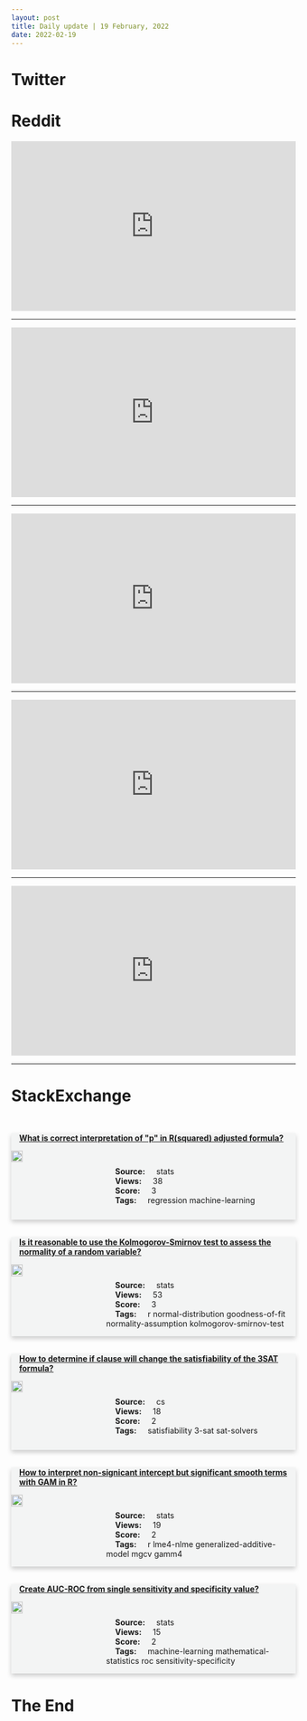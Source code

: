 ```yaml
---
layout: post
title: Daily update | 19 February, 2022
date: 2022-02-19
---
```


<script async src="https://platform.twitter.com/widgets.js" charset="utf-8"></script>


<script src='https://storage.ko-fi.com/cdn/scripts/overlay-widget.js'></script>
<script>
  kofiWidgetOverlay.draw('themldojo', {
    'type': 'floating-chat',
    'floating-chat.donateButton.text': 'Support me',
    'floating-chat.donateButton.background-color': '#f45d22',
    'floating-chat.donateButton.text-color': '#fff'
  });
</script>

# Twitter 

<blockquote class="twitter-tweet"><a href="https://twitter.com/AlpineF1Team/status/1494627955255001089"></a></blockquote>

<blockquote class="twitter-tweet"><a href="https://twitter.com/cdixon/status/1494523234439606272"></a></blockquote>

<blockquote class="twitter-tweet"><a href="https://twitter.com/benbbaldwin/status/1494710721829126145"></a></blockquote>

<blockquote class="twitter-tweet"><a href="https://twitter.com/MarkDice/status/1494752466289643522"></a></blockquote>

<blockquote class="twitter-tweet"><a href="https://twitter.com/ivybarley/status/1494571131612942338"></a></blockquote>

<blockquote class="twitter-tweet"><a href="https://twitter.com/DeepMind/status/1494665302319190019"></a></blockquote>

<blockquote class="twitter-tweet"><a href="https://twitter.com/ylecun/status/1494677547937939462"></a></blockquote>

<blockquote class="twitter-tweet"><a href="https://twitter.com/GoogleAI/status/1494773207680831488"></a></blockquote>

<blockquote class="twitter-tweet"><a href="https://twitter.com/StanfordAILab/status/1494555906683539460"></a></blockquote>

<blockquote class="twitter-tweet"><a href="https://twitter.com/DeepMind/status/1494609902597251074"></a></blockquote>

# Reddit 

<iframe id="reddit-embed" src="https://www.redditmedia.com/r/datascience/comments/sviwma/whats_your_favorite_data_visualization_tool_for?ref_source=embed&amp;ref=share&amp;embed=true" sandbox="allow-scripts allow-same-origin allow-popups" style="border: none;" height="300" width="100%" scrolling="yes"></iframe>
<hr style="width:100%;text-align:left;margin-left:0">
<iframe id="reddit-embed" src="https://www.redditmedia.com/r/MachineLearning/comments/svb5bx/d_what_are_the_biggest_architectural_innovations?ref_source=embed&amp;ref=share&amp;embed=true" sandbox="allow-scripts allow-same-origin allow-popups" style="border: none;" height="300" width="100%" scrolling="yes"></iframe>
<hr style="width:100%;text-align:left;margin-left:0">
<iframe id="reddit-embed" src="https://www.redditmedia.com/r/dataengineering/comments/svgtwi/what_data_catalog_tool_are_you_using?ref_source=embed&amp;ref=share&amp;embed=true" sandbox="allow-scripts allow-same-origin allow-popups" style="border: none;" height="300" width="100%" scrolling="yes"></iframe>
<hr style="width:100%;text-align:left;margin-left:0">
<iframe id="reddit-embed" src="https://www.redditmedia.com/r/MachineLearning/comments/svnep5/p_tbparse_load_tensorboard_event_logs_as_pandas?ref_source=embed&amp;ref=share&amp;embed=true" sandbox="allow-scripts allow-same-origin allow-popups" style="border: none;" height="300" width="100%" scrolling="yes"></iframe>
<hr style="width:100%;text-align:left;margin-left:0">
<iframe id="reddit-embed" src="https://www.redditmedia.com/r/dataengineering/comments/svih1w/what_is_your_companies_streaming_architecture?ref_source=embed&amp;ref=share&amp;embed=true" sandbox="allow-scripts allow-same-origin allow-popups" style="border: none;" height="300" width="100%" scrolling="yes"></iframe>
<hr style="width:100%;text-align:left;margin-left:0">

<style>
.card {
box-shadow: 0 4px 8px 0 rgba(0,0,0,0.2);
transition: 0.3s;
width: 100%;
background-color: #F3F4F4;
}
p{
    margin-left:  3em;
    padding-top: 1em;
}
.part2{
    display: grid;
    grid-template-columns: 1fr 3fr;
}
h4{
    margin: 1em;
}

.card:hover {
box-shadow: 0 8px 16px 0 rgba(0,0,0,0.2);
}
b {
padding: 2px 16px;
}
</style>
  
# StackExchange 


  <br>
  <div class="card">
  <h4><a href='https://stats.stackexchange.com/questions/564897/what-is-correct-interpretation-of-p-in-rsquared-adjusted-formula'>What is correct interpretation of &quot;p&quot; in R(squared) adjusted formula?</a></h4> 
  <div class="part2">
      <img src="https://cdn.sstatic.net/Sites/stats/Img/apple-touch-icon@2.png?v=344f57aa10cc" alt="Img missing!" style="width:40%">
      <p><b>Source:</b> stats<br><b>Views:</b> 38<br><b>Score:</b> 3<br><b>Tags:</b> <span class="badge badge-dark">regression</span> <span class="badge badge-dark">machine-learning</span></p> 
  </div>
  </div>
      
  <br>
  <div class="card">
  <h4><a href='https://stats.stackexchange.com/questions/564912/is-it-reasonable-to-use-the-kolmogorov-smirnov-test-to-assess-the-normality-of-a'>Is it reasonable to use the Kolmogorov-Smirnov test to assess the normality of a random variable?</a></h4> 
  <div class="part2">
      <img src="https://cdn.sstatic.net/Sites/stats/Img/apple-touch-icon@2.png?v=344f57aa10cc" alt="Img missing!" style="width:40%">
      <p><b>Source:</b> stats<br><b>Views:</b> 53<br><b>Score:</b> 3<br><b>Tags:</b> <span class="badge badge-dark">r</span> <span class="badge badge-dark">normal-distribution</span> <span class="badge badge-dark">goodness-of-fit</span> <span class="badge badge-dark">normality-assumption</span> <span class="badge badge-dark">kolmogorov-smirnov-test</span></p> 
  </div>
  </div>
      
  <br>
  <div class="card">
  <h4><a href='https://cs.stackexchange.com/questions/149293/how-to-determine-if-clause-will-change-the-satisfiability-of-the-3sat-formula'>How to determine if clause will change the satisfiability of the 3SAT formula?</a></h4> 
  <div class="part2">
      <img src="https://cdn.sstatic.net/Sites/cs/Img/apple-touch-icon@2.png?v=324a3e0c2b03" alt="Img missing!" style="width:40%">
      <p><b>Source:</b> cs<br><b>Views:</b> 18<br><b>Score:</b> 2<br><b>Tags:</b> <span class="badge badge-dark">satisfiability</span> <span class="badge badge-dark">3-sat</span> <span class="badge badge-dark">sat-solvers</span></p> 
  </div>
  </div>
      
  <br>
  <div class="card">
  <h4><a href='https://stats.stackexchange.com/questions/564941/how-to-interpret-non-signicant-intercept-but-significant-smooth-terms-with-gam-i'>How to interpret non-signicant intercept but significant smooth terms with GAM in R?</a></h4> 
  <div class="part2">
      <img src="https://cdn.sstatic.net/Sites/stats/Img/apple-touch-icon@2.png?v=344f57aa10cc" alt="Img missing!" style="width:40%">
      <p><b>Source:</b> stats<br><b>Views:</b> 19<br><b>Score:</b> 2<br><b>Tags:</b> <span class="badge badge-dark">r</span> <span class="badge badge-dark">lme4-nlme</span> <span class="badge badge-dark">generalized-additive-model</span> <span class="badge badge-dark">mgcv</span> <span class="badge badge-dark">gamm4</span></p> 
  </div>
  </div>
      
  <br>
  <div class="card">
  <h4><a href='https://stats.stackexchange.com/questions/564919/create-auc-roc-from-single-sensitivity-and-specificity-value'>Create AUC-ROC from single sensitivity and specificity value?</a></h4> 
  <div class="part2">
      <img src="https://cdn.sstatic.net/Sites/stats/Img/apple-touch-icon@2.png?v=344f57aa10cc" alt="Img missing!" style="width:40%">
      <p><b>Source:</b> stats<br><b>Views:</b> 15<br><b>Score:</b> 2<br><b>Tags:</b> <span class="badge badge-dark">machine-learning</span> <span class="badge badge-dark">mathematical-statistics</span> <span class="badge badge-dark">roc</span> <span class="badge badge-dark">sensitivity-specificity</span></p> 
  </div>
  </div>
      
# The End